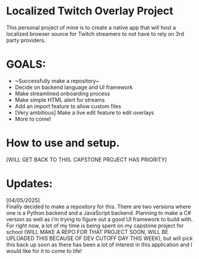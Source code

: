 
# Localized Twitch Overlay Project

This personal project of mine is to create a native app that will host a localized browser source for Twitch streamers to not have to rely on 3rd party providers.

# GOALS:
- ~Successfully make a repository~
- Decide on backend language and UI framework
- Make streamlined onboarding process 
- Make simple HTML alert for streams 
- Add an import feature to allow custom files 
- [Very ambitious] Make a live edit feature to edit overlays
- More to come!
# How to use and setup.

[WILL GET BACK TO THIS. CAPSTONE PROJECT HAS PRIORITY]

# Updates: 
[04/05/2025] \
Finally decided to make a repository for this. There are two versions where one is a Python backend and a JavaScript backend. Planning to make a C# version as well as i'm trying to figure out a good UI framework to build with. For right now, a lot of my time is being spent on my capstone project for school (WILL MAKE A REPO FOR THAT PROJECT SOON, WILL BE UPLOADED THIS BECAUSE OF DEV CUTOFF DAY THIS WEEK), but will pick this back up soon as there has been a lot of interest in this application and I would like for it to come to life!
